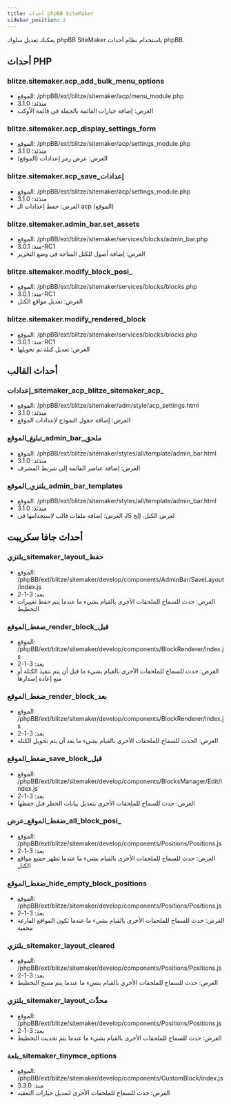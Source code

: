 ```yaml
---
title: أحداث phpBB SiteMaker
sidebar_position: 2
---
```


يمكنك تعديل سلوك phpBB SiteMaker باستخدام نظام أحداث phpBB.

## أحداث PHP

### blitze.sitemaker.acp_add_bulk_menu_options

-   الموقع: /phpBB/ext/blitze/sitemaker/acp/menu_module.php
-   منذئذ: 3.1.0
-   الغرض: إضافة خيارات القائمة بالجملة في قائمة الأوكب

### blitze.sitemaker.acp_display_settings_form

-   الموقع: /phpBB/ext/blitze/sitemaker/acp/settings_module.php
-   منذئذ: 3.1.0
-   الغرض: عرض رمز إعدادات (الموقع)

### blitze.sitemaker.acp_save_إعدادات

-   الموقع: /phpBB/ext/blitze/sitemaker/acp/settings_module.php
-   منذئذ: 3.1.0
-   الغرض: حفظ إعدادات الـ acp (الموقع)

### blitze.sitemaker.admin_bar.set_assets

-   الموقع: /phpBB/ext/blitze/sitemaker/services/blocks/admin_bar.php
-   منذ: 3.0.1-RC1
-   الغرض: إضافة أصول للكتل المتاحة في وضع التحرير

### blitze.sitemaker.modify_block_posi_

-   الموقع: /phpBB/ext/blitze/sitemaker/services/blocks/blocks.php
-   منذ: 3.0.1-RC1
-   الغرض: تعديل مواقع الكتل

### blitze.sitemaker.modify_rendered_block

-   الموقع: /phpBB/ext/blitze/sitemaker/services/blocks/blocks.php
-   منذ: 3.0.1-RC1
-   الغرض: تعديل كتلة تم تحويلها

## أحداث القالب

### إعدادات_sitemaker_acp_blitze_sitemaker_acp_

-   الموقع: /phpBB/ext/blitze/sitemaker/adm/style/acp_settings.html
-   منذئذ: 3.1.0
-   الغرض: إضافة حقول النموذج لإعدادات الموقع

### تبليغ_الموقع_admin_bar_ملحق

-   الموقع: /phpBB/ext/blitze/sitemaker/styles/all/template/admin_bar.html
-   منذئذ: 3.1.0
-   الغرض: إضافة عناصر القائمة إلى شريط المشرف

### بلتزي_الموقع_admin_bar_templates

-   الموقع: /phpBB/ext/blitze/sitemaker/styles/all/template/admin_bar.html
-   منذئذ: 3.1.0
-   الغرض: إضافة ملفات قالب لاستخدامها في JS لعرض الكتل، إلخ

## أحداث جافا سكريبت

### بلتزي_sitemaker_layout_حفظ

-   الموقع: /phpBB/ext/blitze/sitemaker/develop/components/AdminBar/SaveLayout/index.js
-   بعد: 3-1-2
-   الغرض: حدث للسماح للملحقات الأخرى بالقيام بشيء ما عندما يتم حفظ تغييرات التخطيط

### ضغط_الموقع_render_block_قبل

-   الموقع: /phpBB/ext/blitze/sitemaker/develop/components/BlockRenderer/index.js
-   بعد: 3-1-2
-   الغرض: حدث للسماح للملحقات الأخرى بالقيام بشيء ما قبل أن يتم تنفيذ الكتلة أو منع إعادة إصدارها

### ضغط_الموقع_render_block_بعد

-   الموقع: /phpBB/ext/blitze/sitemaker/develop/components/BlockRenderer/index.js
-   بعد: 3-1-2
-   الغرض: الحدث للسماح للملحقات الأخرى بالقيام بشيء ما بعد أن يتم تحويل الكتلة

### ضغط_الموقع_save_block_قبل

-   الموقع: /phpBB/ext/blitze/sitemaker/develop/components/BlocksManager/Edit/index.js
-   بعد: 3-1-2
-   الغرض: حدث للسماح للملحقات الأخرى بتعديل بيانات الحظر قبل حفظها

### ضغط_الموقع_عرض_all_block_posi_

-   الموقع: /phpBB/ext/blitze/sitemaker/develop/components/Positions/Positions.js
-   بعد: 3-1-2
-   الغرض: حدث للسماح للملحقات الأخرى بالقيام بشيء ما عندما تظهر جميع مواقع الكتل

### ضغط_الموقع_hide_empty_block_positions

-   الموقع: /phpBB/ext/blitze/sitemaker/develop/components/Positions/Positions.js
-   بعد: 3-1-2
-   الغرض: حدث للسماح للملحقات الأخرى بالقيام بشيء ما عندما تكون المواقع الفارغة مخفية

### بلتزي_sitemaker_layout_cleared

-   الموقع: /phpBB/ext/blitze/sitemaker/develop/components/Positions/Positions.js
-   بعد: 3-1-2
-   الغرض: حدث للسماح للملحقات الأخرى بالقيام بشيء ما عندما يتم مسح التخطيط

### بلتزي_sitemaker_layout_محدَّث

-   الموقع: /phpBB/ext/blitze/sitemaker/develop/components/Positions/Positions.js
-   بعد: 3-1-2
-   الغرض: حدث للسماح للملحقات الأخرى بالقيام بشيء ما عندما يتم تحديث التخطيط

### بلعة_sitemaker_tinymce_options

-   الموقع: /phpBB/ext/blitze/sitemaker/develop/components/CustomBlock/index.js
-   منذ: 3.3.0
-   الغرض: حدث للسماح للملحقات الأخرى لتعديل خيارات التعقيد
